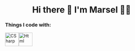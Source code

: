 <h1 align='center'>
  Hi there 👋 I'm Marsel 👨‍💻
</h1>
<h3>Things I code with:</h3>
<div style="display: flex;">
  <a target="_blank" rel="noopener noreferrer nofollow"><img alt="CSharp" src="https://raw.githubusercontent.com/marwin1991/profile-technology-icons/refs/heads/main/icons/c%23.png" style="width: 45px;"></a>
  <a target="_blank" rel="noopener noreferrer nofollow"><img alt="Html" src="https://raw.githubusercontent.com/marwin1991/profile-technology-icons/refs/heads/main/icons/html.png" style="width: 45px;"></a>
</div>

